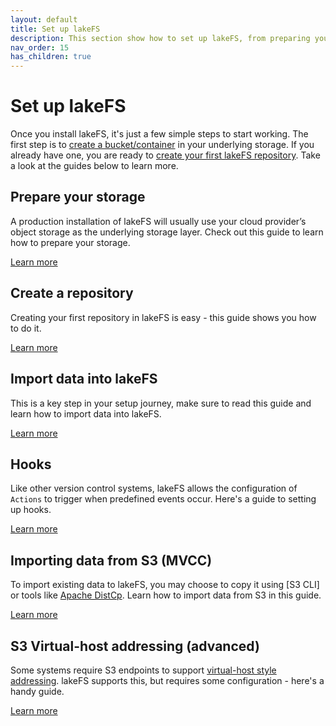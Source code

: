 ```yaml
---
layout: default
title: Set up lakeFS
description: This section show how to set up lakeFS, from preparing your storage to importing data from S3.
nav_order: 15
has_children: true
---
```


# Set up lakeFS

Once you install lakeFS, it's just a few simple steps to start working. The first step is to [create a bucket/container](./storage/index.md) in your underlying storage. If you already have one, you are ready to [create your first lakeFS repository](./create-repo.md). Take a look at the guides below to learn more.


## Prepare your storage

A production installation of lakeFS will usually use your cloud provider’s object storage as the underlying storage layer. Check out this guide to learn how to prepare your storage.

[Learn more](https://docs.lakefs.io/setup/storage/)

## Create a repository

Creating your first repository in lakeFS is easy - this guide shows you how to do it.

[Learn more](https://docs.lakefs.io/setup/storage/s3.html)

## Import data into lakeFS

This is a key step in your setup journey, make sure to read this guide and learn how to import data into lakeFS.

[Learn more](https://docs.lakefs.io/setup/storage/gcs.html)

## Hooks

Like other version control systems, lakeFS allows the configuration of  `Actions`  to trigger when predefined events occur. Here's a guide to setting up hooks.

[Learn more](https://docs.lakefs.io/setup/hooks.html)

## Importing data from S3 (MVCC)

To import existing data to lakeFS, you may choose to copy it using  [S3 CLI] or tools like [Apache DistCp](https://docs.lakefs.io/integrations/distcp.html#from-s3-to-lakefs). Learn how to import data from S3 in this guide.

[Learn more](https://docs.lakefs.io/setup/import-mvcc.html)

## S3 Virtual-host addressing (advanced)

Some systems require S3 endpoints to support [virtual-host style addressing](https://docs.aws.amazon.com/AmazonS3/latest/userguide/VirtualHosting.html).
lakeFS supports this, but requires some configuration - here's a handy guide.

[Learn more](https://docs.lakefs.io/setup/virtual-host-addressing.html)


